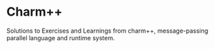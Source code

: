 # Charm++

Solutions to Exercises and Learnings from charm++, message-passing parallel language and runtime system.



